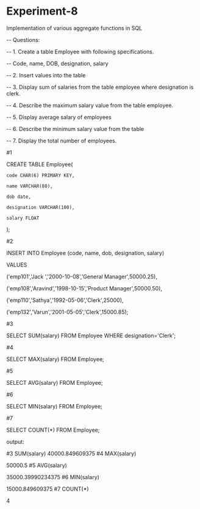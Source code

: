 # Experiment-8

Implementation of various aggregate functions in SQL

-- Questions:

-- 1. Create a table Employee with following specifications.

--    Code, name, DOB, designation, salary

-- 2. Insert values into the table

-- 3. Display sum of salaries from the table employee where designation is clerk.

-- 4. Describe the maximum salary value from the table employee.

-- 5. Display average salary of employees

-- 6. Describe the minimum salary value from the table

-- 7. Display the total number of employees.

#1 

CREATE TABLE Employee(

    code CHAR(6) PRIMARY KEY,

    name VARCHAR(80),

    dob date,

    designation VARCHAR(100),

    salary FLOAT

);

#2

INSERT INTO Employee (code, name, dob, designation, salary)

VALUES

('emp101','Jack ','2000-10-08','General Manager',50000.25),

('emp108','Aravind','1998-10-15','Product Manager',50000.50),

('emp110','Sathya','1992-05-06','Clerk',25000),

('emp132','Varun','2001-05-05','Clerk',15000.85);

#3

SELECT SUM(salary) FROM Employee WHERE designation='Clerk';

#4

SELECT MAX(salary) FROM Employee;

#5

SELECT AVG(salary) FROM Employee;

#6

SELECT MIN(salary) FROM Employee;

#7

SELECT COUNT(*) FROM Employee;






output:

#3
SUM(salary)
40000.849609375
#4
MAX(salary)

50000.5
#5
AVG(salary)

35000.39990234375
#6
MIN(salary)

15000.849609375
#7
COUNT(*)

4






 
   
 


























